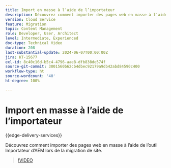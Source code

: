 ```yaml
---
title: Import en masse à l’aide de l’importateur
description: Découvrez comment importer des pages web en masse à l’aide de l’outil Importateur d’AEM lors de la migration de site.
version: Cloud Service
feature: Migration
topic: Content Management
role: Developer, User, Architect
level: Intermediate, Experienced
doc-type: Technical Video
duration: 208
last-substantial-update: 2024-06-07T00:00:00Z
jira: KT-15677
exl-id: 8c40c16d-b5c4-4796-aae8-dfb838de574f
source-git-commit: 3001560b62cb4dbec92179a9db42abd84590c400
workflow-type: ht
source-wordcount: '40'
ht-degree: 100%

---
```


# Import en masse à l’aide de l’importateur

{{edge-delivery-services}}

Découvrez comment importer des pages web en masse à l’aide de l’outil Importateur d’AEM lors de la migration de site.

>[!VIDEO](https://video.tv.adobe.com/v/3429597/?learn=on)

